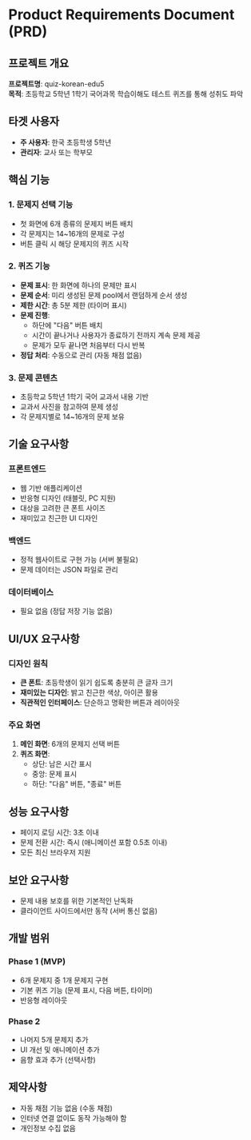 # Product Requirements Document (PRD)

## 프로젝트 개요

**프로젝트명**: quiz-korean-edu5  
**목적**: 초등학교 5학년 1학기 국어과목 학습이해도 테스트 퀴즈를 통해 성취도 파악

## 타겟 사용자

- **주 사용자**: 한국 초등학생 5학년
- **관리자**: 교사 또는 학부모

## 핵심 기능

### 1. 문제지 선택 기능
- 첫 화면에 6개 종류의 문제지 버튼 배치
- 각 문제지는 14~16개의 문제로 구성
- 버튼 클릭 시 해당 문제지의 퀴즈 시작

### 2. 퀴즈 기능
- **문제 표시**: 한 화면에 하나의 문제만 표시
- **문제 순서**: 미리 생성된 문제 pool에서 랜덤하게 순서 생성
- **제한 시간**: 총 5분 제한 (타이머 표시)
- **문제 진행**: 
  - 하단에 "다음" 버튼 배치
  - 시간이 끝나거나 사용자가 종료하기 전까지 계속 문제 제공
  - 문제가 모두 끝나면 처음부터 다시 반복
- **정답 처리**: 수동으로 관리 (자동 채점 없음)

### 3. 문제 콘텐츠
- 초등학교 5학년 1학기 국어 교과서 내용 기반
- 교과서 사진을 참고하여 문제 생성
- 각 문제지별로 14~16개의 문제 보유

## 기술 요구사항

### 프론트엔드
- 웹 기반 애플리케이션
- 반응형 디자인 (태블릿, PC 지원)
- 대상을 고려한 큰 폰트 사이즈
- 재미있고 친근한 UI 디자인

### 백엔드
- 정적 웹사이트로 구현 가능 (서버 불필요)
- 문제 데이터는 JSON 파일로 관리

### 데이터베이스
- 필요 없음 (정답 저장 기능 없음)

## UI/UX 요구사항

### 디자인 원칙
- **큰 폰트**: 초등학생이 읽기 쉽도록 충분히 큰 글자 크기
- **재미있는 디자인**: 밝고 친근한 색상, 아이콘 활용
- **직관적인 인터페이스**: 단순하고 명확한 버튼과 레이아웃

### 주요 화면
1. **메인 화면**: 6개의 문제지 선택 버튼
2. **퀴즈 화면**: 
   - 상단: 남은 시간 표시
   - 중앙: 문제 표시
   - 하단: "다음" 버튼, "종료" 버튼

## 성능 요구사항

- 페이지 로딩 시간: 3초 이내
- 문제 전환 시간: 즉시 (애니메이션 포함 0.5초 이내)
- 모든 최신 브라우저 지원

## 보안 요구사항

- 문제 내용 보호를 위한 기본적인 난독화
- 클라이언트 사이드에서만 동작 (서버 통신 없음)

## 개발 범위

### Phase 1 (MVP)
- 6개 문제지 중 1개 문제지 구현
- 기본 퀴즈 기능 (문제 표시, 다음 버튼, 타이머)
- 반응형 레이아웃

### Phase 2
- 나머지 5개 문제지 추가
- UI 개선 및 애니메이션 추가
- 음향 효과 추가 (선택사항)

## 제약사항

- 자동 채점 기능 없음 (수동 채점)
- 인터넷 연결 없이도 동작 가능해야 함
- 개인정보 수집 없음